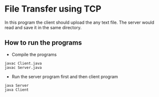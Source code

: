# File Transfer using TCP

In this program the client should upload the any text file. The server would read and save it in the same directory.

## How to run the programs

- Compile the programs
```
javac Client.java
javac Server.java
```

- Run the server program first and then client program
```
java Server
java Client
```
